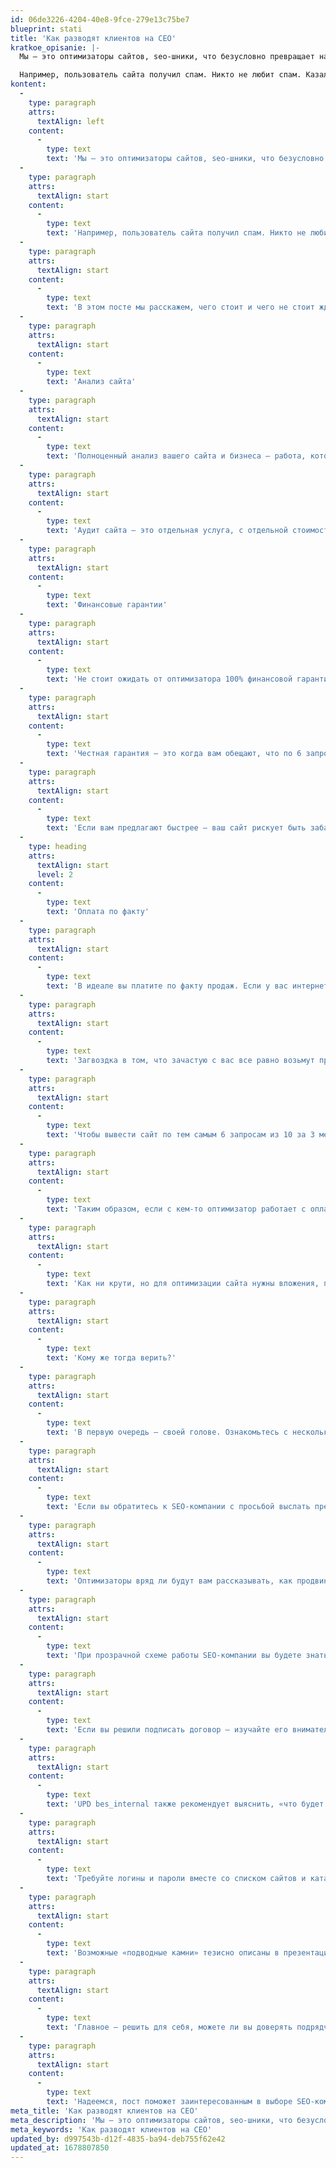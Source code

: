 ```yaml
---
id: 06de3226-4204-40e8-9fce-279e13c75be7
blueprint: stati
title: 'Как разводят клиентов на СЕО'
kratkoe_opisanie: |-
  Мы — это оптимизаторы сайтов, seo-шники, что безусловно превращает нас в лохотронщиков в глазах большинства клиентов.

  Например, пользователь сайта получил спам. Никто не любит спам. Казалось бы, удали и забудь, но ирония заключается в том, что на первых порах от оптимизаторов действительно не дождешься развернутого предложения.
kontent:
  -
    type: paragraph
    attrs:
      textAlign: left
    content:
      -
        type: text
        text: 'Мы — это оптимизаторы сайтов, seo-шники, что безусловно превращает нас в лохотронщиков в глазах большинства клиентов.'
  -
    type: paragraph
    attrs:
      textAlign: start
    content:
      -
        type: text
        text: 'Например, пользователь сайта получил спам. Никто не любит спам. Казалось бы, удали и забудь, но ирония заключается в том, что на первых порах от оптимизаторов действительно не дождешься развернутого предложения.'
  -
    type: paragraph
    attrs:
      textAlign: start
    content:
      -
        type: text
        text: 'В этом посте мы расскажем, чего стоит и чего не стоит ждать от оптимизаторов до и после заключения договора.'
  -
    type: paragraph
    attrs:
      textAlign: start
    content:
      -
        type: text
        text: 'Анализ сайта'
  -
    type: paragraph
    attrs:
      textAlign: start
    content:
      -
        type: text
        text: 'Полноценный анализ вашего сайта и бизнеса — работа, которую бесплатно никто делать не будет. Как правильно заметил tvv, ситуация на рынке SEO такова, что конкуренция высокая, а потенциальных клиентов много. Это значит, что оптимизаторы постоянно готовят компреды для потенциальных заказчиков, и далеко не все из них становятся клиентами. Если каждый компред будет включать, скажем, аудит юзабилити и SEO-аудит сайта — оптимизаторы будут до конца дней своих заниматься одними только компредами, клиентов будет меньше, и предприятие станет нерентабельным.'
  -
    type: paragraph
    attrs:
      textAlign: start
    content:
      -
        type: text
        text: 'Аудит сайта — это отдельная услуга, с отдельной стоимостью. Максимум, что может сделать оптимизатор до заключения договора — оценить видимость сайта поисковыми системами в целом, не анализируя причины возможных проблем. Другими словами, он подведет краткую статистику: количество индексируемых страниц, присутствие в каталогах и т.п.'
  -
    type: paragraph
    attrs:
      textAlign: start
    content:
      -
        type: text
        text: 'Финансовые гарантии'
  -
    type: paragraph
    attrs:
      textAlign: start
    content:
      -
        type: text
        text: 'Не стоит ожидать от оптимизатора 100% финансовой гарантии. Если кто-то предлагает вам подобные условия, значит он уверен в своем успехе. Только вот успех — понятие относительное. Почитайте договор, вполне возможно, seo-шник выведет сайт, к примеру, на 50-е место по одному запросу из десяти и скажет, что результат достигнут.'
  -
    type: paragraph
    attrs:
      textAlign: start
    content:
      -
        type: text
        text: 'Честная гарантия — это когда вам обещают, что по 6 запросам из 10 сайт будет в топ-10 через три месяца. Это адекватный прогноз и выполнимая задача. (Если это не запрос типа «пластиковые окна» — тогда и полгода не хватит, чтобы приблизиться к топ-10.)'
  -
    type: paragraph
    attrs:
      textAlign: start
    content:
      -
        type: text
        text: 'Если вам предлагают быстрее — ваш сайт рискует быть забаненным за черные методы продвижения, да и долго сайт в топе не продержится, если его «вывели в топ за 3 дня».'
  -
    type: heading
    attrs:
      textAlign: start
      level: 2
    content:
      -
        type: text
        text: 'Оплата по факту'
  -
    type: paragraph
    attrs:
      textAlign: start
    content:
      -
        type: text
        text: 'В идеале вы платите по факту продаж. Если у вас интернет-магазин — достаточно отследить, откуда пришел покупатель. Если вы принимаете заказы по телефону — нужно разместить на сайте специальный телефонный номер и отслеживать звонки. Более продвинутый вариант — использовать решения типа Reklamer и Adscontrol. Если же вы не готовы отслеживать продажи — вы платите за позиции и трафик.'
  -
    type: paragraph
    attrs:
      textAlign: start
    content:
      -
        type: text
        text: 'Загвоздка в том, что зачастую с вас все равно возьмут предоплату или абонентскую плату за месяц. Вы можете подумать, что из вас попросту тянут деньги, и вы платите ни за что. В действительности дело в том, что оптимизаторы попросту не могут начать работу без вложений.'
  -
    type: paragraph
    attrs:
      textAlign: start
    content:
      -
        type: text
        text: 'Чтобы вывести сайт по тем самым 6 запросам из 10 за 3 месяца — нужны бюджеты. И помимо оплаты труда работников значительная часть бюджета — это покупка платных ссылок, т.е. деньги, которые оптимизаторы больше никогда не увидят.'
  -
    type: paragraph
    attrs:
      textAlign: start
    content:
      -
        type: text
        text: 'Таким образом, если с кем-то оптимизатор работает с оплатой по факту, значит, первые три месяца он продвигает сайт за свой счет. Поэтому хорошо, если другая часть клиентов все же покрывает эти расходы. Если же вам предлагают сверх-выгодные условия с оплатой по факту — то это может оказаться обманом. Сайт могут продвигать по запросам-пустышкам или накручивать трафик — в результате никакого увеличения продаж вы вообще не получите.'
  -
    type: paragraph
    attrs:
      textAlign: start
    content:
      -
        type: text
        text: 'Как ни крути, но для оптимизации сайта нужны вложения, причем с самого начала работы.'
  -
    type: paragraph
    attrs:
      textAlign: start
    content:
      -
        type: text
        text: 'Кому же тогда верить?'
  -
    type: paragraph
    attrs:
      textAlign: start
    content:
      -
        type: text
        text: 'В первую очередь — своей голове. Ознакомьтесь с несколькими предложениями на рынке, прежде чем заказывать продвижение.'
  -
    type: paragraph
    attrs:
      textAlign: start
    content:
      -
        type: text
        text: 'Если вы обратитесь к SEO-компании с просьбой выслать предложение, нормальная контора составит для вас компред, в котором, как минимум, будет список поисковых запросов, по которым будет продвигаться ваш сайт.'
  -
    type: paragraph
    attrs:
      textAlign: start
    content:
      -
        type: text
        text: 'Оптимизаторы вряд ли будут вам рассказывать, как продвинуть сайт самостоятельно, хотя в этом нет большого секрета. Есть книги Ашманова (известного интернет-гуру), Севостьянова (нашего гендира) — продвигай не хочу. Ключевой момент — это опыт и практика. Механизмы ранжирования сайтов поисковыми системами меняются постоянно, поэтому нужно постоянно «быть в теме», чтобы не потерять позиции и не получить бан.'
  -
    type: paragraph
    attrs:
      textAlign: start
    content:
      -
        type: text
        text: 'При прозрачной схеме работы SEO-компании вы будете знать, за что платите — к примеру, за покупку ссылок и оплату труда оптимизаторов. Как правило, клиенту предоставляют свободу в определении бюджета, совместно с оптимизаторами он выбирает, по каким запросам будет продвигать сайт. Подрядчик ограничивает лишь нижнюю границу бюджета (наша, к примеру, составляет 15 000 руб. в месяц) — иначе затраты не окупаются ни у оптимизаторов, ни у заказчика.'
  -
    type: paragraph
    attrs:
      textAlign: start
    content:
      -
        type: text
        text: 'Если вы решили подписать договор — изучайте его внимательно. Уточните, что подразумевается под «результатом», «попаданием в топ-10», «целевым трафиком».'
  -
    type: paragraph
    attrs:
      textAlign: start
    content:
      -
        type: text
        text: 'UPD bes_internal также рекомендует выяснить, «что будет означать вывод в топ по запросам. Если вывод главной — то это не всегда полезно, потому что конверсия снижается, если человек не попадает по запросу на конкретный товар.'
  -
    type: paragraph
    attrs:
      textAlign: start
    content:
      -
        type: text
        text: 'Требуйте логины и пароли вместе со списком сайтов и каталогов, где ваш сайт прописали. Если это не сделать — после смены оптимизатора или смены ваших реквизитов возможность найти сожженые мосты будет сложно».'
  -
    type: paragraph
    attrs:
      textAlign: start
    content:
      -
        type: text
        text: 'Возможные «подводные камни» тезисно описаны в презентации.'
  -
    type: paragraph
    attrs:
      textAlign: start
    content:
      -
        type: text
        text: 'Главное — решить для себя, можете ли вы доверять подрядчику.'
  -
    type: paragraph
    attrs:
      textAlign: start
    content:
      -
        type: text
        text: 'Надеемся, пост поможет заинтересованным в выборе SEO-компании, а остальным будет просто интересным.'
meta_title: 'Как разводят клиентов на СЕО'
meta_description: 'Мы — это оптимизаторы сайтов, seo-шники, что безусловно превращает нас в лохотронщиков в глазах большинства клиентов.'
meta_keywords: 'Как разводят клиентов на СЕО'
updated_by: d997543b-d12f-4835-ba94-deb755f62e42
updated_at: 1678807850
---
```

